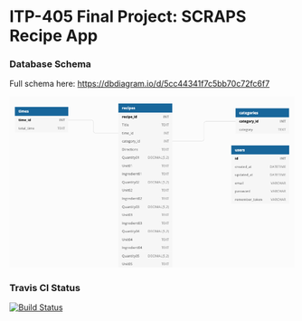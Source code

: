 # ITP-405 Final Project: SCRAPS Recipe App

### Database Schema
Full schema here:
https://dbdiagram.io/d/5cc44341f7c5bb70c72fc6f7

![Database Schema](img/schema.png?raw=true "Title")

### Travis CI Status
[![Build Status](https://travis-ci.org/angella-qian/itp405-final-project.svg?branch=master)](https://travis-ci.org/angella-qian/itp405-final-project)